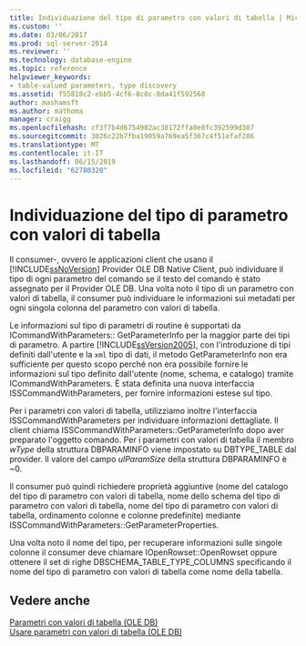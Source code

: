 ```yaml
---
title: Individuazione del tipo di parametro con valori di tabella | Microsoft Docs
ms.custom: ''
ms.date: 03/06/2017
ms.prod: sql-server-2014
ms.reviewer: ''
ms.technology: database-engine
ms.topic: reference
helpviewer_keywords:
- table-valued parameters, type discovery
ms.assetid: f55818c2-ebb5-4cf6-8c0c-0da41f592560
author: mashamsft
ms.author: mathoma
manager: craigg
ms.openlocfilehash: cf3f7b4d6754902ac38172ffa0e8fc392599d307
ms.sourcegitcommit: 3026c22b7fba19059a769ea5f367c4f51efaf286
ms.translationtype: MT
ms.contentlocale: it-IT
ms.lasthandoff: 06/15/2019
ms.locfileid: "62780320"
---
```

# <a name="table-valued-parameter-type-discovery"></a>Individuazione del tipo di parametro con valori di tabella
  Il consumer-, ovvero le applicazioni client che usano il [!INCLUDE[ssNoVersion](../../includes/ssnoversion-md.md)] Provider OLE DB Native Client, può individuare il tipo di ogni parametro del comando se il testo del comando è stato assegnato per il Provider OLE DB. Una volta noto il tipo di un parametro con valori di tabella, il consumer può individuare le informazioni sui metadati per ogni singola colonna del parametro con valori di tabella.  
  
 Le informazioni sul tipo di parametri di routine è supportati da ICommandWithParameters:: GetParameterInfo per la maggior parte dei tipi di parametro. A partire [!INCLUDE[ssVersion2005](../../includes/ssversion2005-md.md)], con l'introduzione di tipi definiti dall'utente e la `xml` tipo di dati, il metodo GetParameterInfo non era sufficiente per questo scopo perché non era possibile fornire le informazioni sul tipo definito dall'utente (nome, schema, e catalogo) tramite ICommandWithParameters. È stata definita una nuova interfaccia ISSCommandWithParameters, per fornire informazioni estese sul tipo.  
  
 Per i parametri con valori di tabella, utilizziamo inoltre l'interfaccia ISSCommandWithParameters per individuare informazioni dettagliate. Il client chiama ISSCommandWithParameters::GetParameterInfo dopo aver preparato l'oggetto comando. Per i parametri con valori di tabella il membro *wType* della struttura DBPARAMINFO viene impostato su DBTYPE_TABLE dal provider. Il valore del campo *ulParamSize* della struttura DBPARAMINFO è ~0.  
  
 Il consumer può quindi richiedere proprietà aggiuntive (nome del catalogo del tipo di parametro con valori di tabella, nome dello schema del tipo di parametro con valori di tabella, nome del tipo di parametro con valori di tabella, ordinamento colonne e colonne predefinite) mediante ISSCommandWithParameters::GetParameterProperties.  
  
 Una volta noto il nome del tipo, per recuperare informazioni sulle singole colonne il consumer deve chiamare IOpenRowset::OpenRowset oppure ottenere il set di righe DBSCHEMA_TABLE_TYPE_COLUMNS specificando il nome del tipo di parametro con valori di tabella come nome della tabella.  
  
## <a name="see-also"></a>Vedere anche  
 [Parametri con valori di tabella &#40;OLE DB&#41;](../../relational-databases/native-client-ole-db-table-valued-parameters/table-valued-parameters-ole-db.md)   
 [Usare parametri con valori di tabella &#40;OLE DB&#41;](../../relational-databases/native-client-ole-db-how-to/use-table-valued-parameters-ole-db.md)  
  
  
